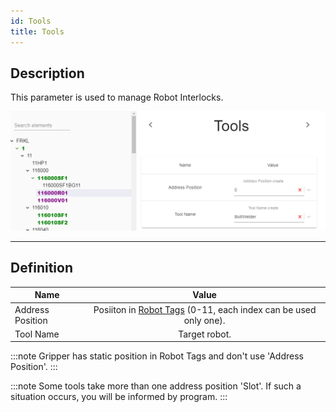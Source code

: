 ```yaml
---
id: Tools
title: Tools
---
```


## Description

This parameter is used to manage Robot Interlocks.

![img](../../../assets/docs/configuration/robots/Tools.jpg)

---

## Definition

| Name              |      Value
| -------------     | :-----------:
| Address Position  | Posiiton in [Robot Tags](../../generation/tags/Robots)  (0-11, each index can be used only one).|                
| Tool Name         | Target robot.  

:::note
Gripper has static position in Robot Tags and don't use 'Address Position'.
:::

:::note
Some tools take more than one address position 'Slot'. 
If such a situation occurs, you will be informed by program.
:::